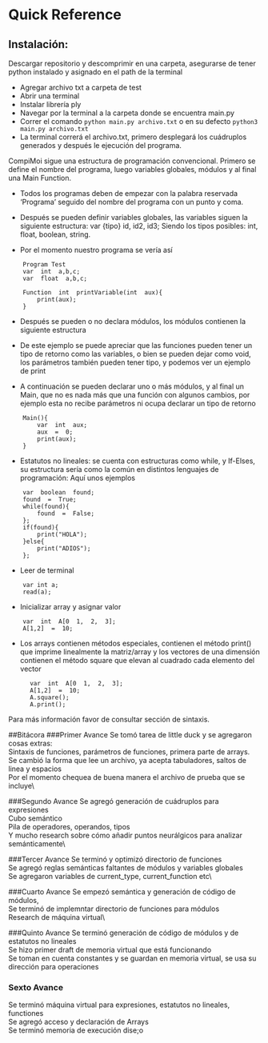
# Quick Reference

## Instalación:

Descargar repositorio y descomprimir en una carpeta, asegurarse de tener python instalado y asignado en el path de la terminal
- Agregar archivo txt a carpeta de test
- Abrir una terminal
- Instalar librería ply
- Navegar por la terminal a la carpeta donde se encuentra main.py
- Correr el comando `python main.py archivo.txt` o en su defecto `python3 main.py archivo.txt`
- La terminal correrá el archivo.txt, primero desplegará los cuádruplos generados y después le ejecución del programa.

CompiMoi sigue una estructura de programación convencional. Primero se define el nombre del programa, luego variables globales, módulos y al final una Main Function.

  

-   Todos los programas deben de empezar con la palabra reservada ‘Programa’ seguido del nombre del programa con un punto y coma.
    
-   Después se pueden definir variables globales, las variables siguen la siguiente estructura: var {tipo} id, id2, id3; Siendo los tipos posibles: int, float, boolean, string.
    
-   Por el momento nuestro programa se vería así

```
	Program Test
	var  int  a,b,c;
    var  float  a,b,c;
```

```
	Function  int  printVariable(int  aux){
		print(aux);
	}
```

  

-   Después se pueden o no declara módulos, los módulos contienen la siguiente estructura

-   De este ejemplo se puede apreciar que las funciones pueden tener un tipo de retorno como las variables, o bien se pueden dejar como void, los parámetros también pueden tener tipo, y podemos ver un ejemplo de print
    
-   A continuación se pueden declarar uno o más módulos, y al final un Main, que no es nada más que una función con algunos cambios, por ejemplo esta no recibe parámetros ni ocupa declarar un tipo de retorno

```
	Main(){
		var  int  aux;
		aux  =  0;
		print(aux);
	}
```

-   Estatutos no lineales: se cuenta con estructuras como while, y If-Elses, su estructura sería como la común en distintos lenguajes de programación: Aquí unos ejemplos
    

  
```
	var  boolean  found;
	found  =  True;
	while(found){
		found  =  False;
	};
	if(found){
		print("HOLA");
	}else{
		print("ADIOS");
	};
```



-   Leer de terminal

```
	var int a;
	read(a);
```
-   Inicializar array y asignar valor
    
```
	var  int  A[0  1,  2,  3];
	A[1,2]  =  10;

```
   

-   Los arrays contienen métodos especiales, contienen el método print() que imprime linealmente la matriz/array y los vectores de una dimensión contienen el método square que elevan al cuadrado cada elemento del vector
    

  ```
		var  int  A[0  1,  2,  3];
		A[1,2]  =  10;
		A.square();
		A.print();

  ```



  

Para más información favor de consultar sección de sintaxis.

##Bitácora
###Primer Avance
Se tomó tarea de little duck y se agregaron cosas extras:\
Sintaxis de funciones, parámetros de funciones, primera parte de arrays.\
Se cambió la forma que lee un archivo, ya acepta tabuladores, saltos de linea y espacios\
Por el momento chequea de buena manera el archivo de prueba que se incluye\

###Segundo Avance
Se agregó generación de cuádruplos para expresiones\
Cubo semántico\
Pila de operadores, operandos, tipos\
Y mucho research sobre cómo añadir puntos neurálgicos para analizar semánticamente\

###Tercer Avance
Se terminó y optimizó directorio de funciones\
Se agregó reglas semánticas faltantes de módulos y variables globales\
Se agregaron variables de current_type, current_function etc\

###Cuarto Avance
Se empezó semántica y generación de código de módulos,\
Se terminó de implemntar directorio de funciones para módulos\
Research de máquina virtual\

###Quinto Avance
Se terminó generación de código de módulos y de estatutos no lineales\
Se hizo primer draft de memoria virtual que está funcionando\
Se toman en cuenta constantes y se guardan en memoria virtual, se usa su dirección para operaciones

### Sexto Avance
Se terminó máquina virtual para expresiones, estatutos no lineales, functiones\
Se agregó acceso y declaración de Arrays\
Se terminó memoria de execución dise;o
